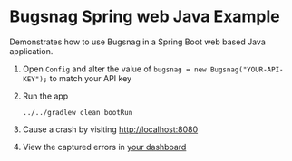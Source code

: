 # Bugsnag Spring web Java Example

Demonstrates how to use Bugsnag in a Spring Boot web based Java application.

1. Open `Config` and alter the value of `bugsnag = new Bugsnag("YOUR-API-KEY");` to match your API key

2. Run the app

    ```shell
    ../../gradlew clean bootRun
    ```

3. Cause a crash by visiting [http://localhost:8080](http://localhost:8080)

4. View the captured errors in [your dashboard](https://app.bugsnag.com)
